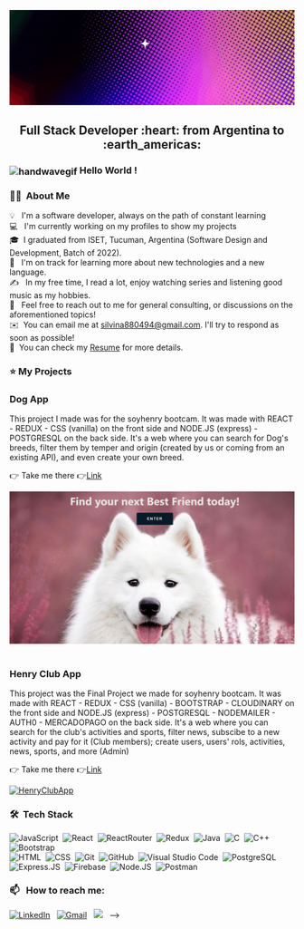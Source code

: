 <!-- ### Hi there 👋 -->
![Hi, I'm Sil](https://github.com/SilVildoza/silvildoza/blob/main/assets/header.gif)

<h2 align="center">
Full Stack Developer :heart: from Argentina to :earth_americas:
</h2>

### <img alt="handwavegif" src="https://user-images.githubusercontent.com/39513876/112366216-8cfe7400-8cfe-11eb-8116-7d3dbae20e97.gif" width='40' align="center"/> Hello World ! 

### ​👩‍💻​ &nbsp;About Me

💡 &nbsp; I'm a software developer, always on the path of constant learning \
💻 &nbsp; I'm currently working on my profiles to show my projects\
🎓&nbsp; I graduated from ISET, Tucuman, Argentina (Software Design and Development, Batch of 2022).\
🌱 &nbsp; I'm on track for learning more about new technologies and a new language.\
✍️ &nbsp; In my free time, I read a lot, enjoy watching series and listening good music as my hobbies.\
💬 &nbsp; Feel free to reach out to me for general consulting, or discussions on the aforementioned topics!\
✉️ &nbsp;You can email me at silvina880494@gmail.com. I'll try to respond as soon as possible! \
📄 &nbsp;You can check my [Resume](https://1drv.ms/b/s!AqHcsMsLVVVr-iO0qoIzuZs2hGnI) for more details. 

### :star: My Projects

<h3> Dog App </h3>

This project I made was for the soyhenry bootcam. It was made with REACT - REDUX - CSS (vanilla) on the front side and NODE.JS (express) - POSTGRESQL on the back side.
It's a web where you can search for Dog's breeds, filter them by temper and origin (created by us or coming from an existing API), and even create your own breed.

​​​​👉​​ Take me there ​​​​👉​ <a href="https://dogs-app-chi.vercel.app/" target="_blank" rel="DogApp" >
        Link
    </a>

<a href="https://dogs-app-chi.vercel.app/" target="_blank"><img alt="DogApp" src="https://github.com/SilVildoza/silvildoza/blob/main/assets/DogApp.png"/></a> &nbsp;

<h3> Henry Club App </h3>

This project was the Final Project we made for soyhenry bootcam. It was made with REACT - REDUX - CSS (vanilla) - BOOTSTRAP - CLOUDINARY on the front side and NODE.JS (express) - POSTGRESQL - NODEMAILER - AUTH0 - MERCADOPAGO on the back side.
It's a web where you can search for the club's activities and sports, filter news, subscibe to a new activity and pay for it (Club members); create users, users' rols, activities, news, sports, and more (Admin)

​​​​👉​​ Take me there ​​​​👉​ <a href="https://club-henry.vercel.app/" target="_blank" rel="HenryClubApp" >
        Link
    </a>

<a href="https://club-henry.vercel.app/" target="_blank"><img alt="HenryClubApp" src="https://github.com/SilVildoza/silvildoza/blob/main/assets/HenryClub.png"/></a> &nbsp;

### 🛠 &nbsp;Tech Stack

![JavaScript](https://img.shields.io/badge/-JavaScript-05122A?style=flat&logo=javascript)&nbsp;
![React](https://img.shields.io/badge/React-20232A?style=flat&logo=react&logoColor=61DAFB)&nbsp;
![ReactRouter](https://img.shields.io/badge/React_Router-CA4245?style=flat&logo=react-router&logoColor=white)&nbsp;
![Redux](https://img.shields.io/badge/Redux-593D88?style=flate&logo=redux&logoColor=white)&nbsp;
![Java](https://img.shields.io/badge/-Java-05122A?style=flat&logo=Java&logoColor=FFA518)&nbsp;
![C](https://img.shields.io/badge/-C-05122A?style=flat&logo=C&logoColor=A8B9CC)&nbsp;
![C++](https://img.shields.io/badge/-C++-05122A?style=flat&logo=C%2B%2B&logoColor=00599C)&nbsp;
![Bootstrap](https://img.shields.io/badge/-Bootstrap-05122A?style=flat&logo=bootstrap&logoColor=563D7C)\
![HTML](https://img.shields.io/badge/-HTML-05122A?style=flat&logo=HTML5)&nbsp;
![CSS](https://img.shields.io/badge/-CSS-05122A?style=flat&logo=CSS3&logoColor=1572B6)&nbsp;
![Git](https://img.shields.io/badge/-Git-05122A?style=flat&logo=git)&nbsp;
![GitHub](https://img.shields.io/badge/-GitHub-05122A?style=flat&logo=github)&nbsp;
![Visual Studio Code](https://img.shields.io/badge/-Visual%20Studio%20Code-05122A?style=flat&logo=visual-studio-code&logoColor=007ACC)&nbsp;
![PostgreSQL](https://img.shields.io/badge/PostgreSQL-316192?style=flat&logo=postgresql&logoColor=white)&nbsp;
![Express.JS](https://img.shields.io/badge/Express.js-000000?style=flat&logo=express&logoColor=white)&nbsp;
![Firebase](https://img.shields.io/badge/firebase-ffca28?style=flat&logo=firebase&logoColor=black)&nbsp;
![Node.JS](https://img.shields.io/badge/Node.js-339933?style=flat&logo=nodedotjs&logoColor=white)&nbsp;
![Postman](https://img.shields.io/badge/Postman-FF6C37?style=flat&logo=Postman&logoColor=white)&nbsp;


### 📫 &nbsp; How to reach me:


<a href="https://www.linkedin.com/in/silvinavildoza/"><img alt="LinkedIn" src="https://img.shields.io/badge/linkedin%20-%230077B5.svg?&style=flat&logo=linkedin&logoColor=white"/></a> &nbsp;
<a href="mailto:silvina880494@gmail.com"><img alt="Gmail" src="https://img.shields.io/badge/Gmail-D14836?style=flat&logo=gmail&logoColor=white" /></a> &nbsp;
<a href="https://instagram.com/madpeach88"><img src="https://img.shields.io/badge/-@madpeach88_-E4405F?style=flat&logo=Instagram&logoColor=white"/></a> &nbsp; -->

